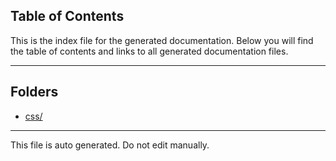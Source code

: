 ## Table of Contents

This is the index file for the generated documentation. Below you will find the table of contents and links to all generated documentation files.

---


## Folders

- [css/](css/index.md)



---

This file is auto generated. Do not edit manually.
